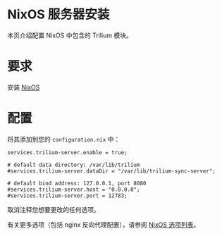 # NixOS 服务器安装
本页介绍配置 NixOS 中包含的 Trilium 模块。

# 要求
安装 [NixOS](https://nixos.org/)

# 配置
将其添加到您的 `configuration.nix` 中：

```
services.trilium-server.enable = true;

# default data directory: /var/lib/trilium
#services.trilium-server.dataDir = "/var/lib/trilium-sync-server";

# default bind address: 127.0.0.1, port 8080
#services.trilium-server.host = "0.0.0.0";
#services.trilium-server.port = 12783;
```

取消注释您想要更改的任何选项。

有关更多选项（包括 nginx 反向代理配置），请参阅 [NixOS 选项列表](https://search.nixos.org/options?channel=unstable&from=0&size=50&sort=relevance&type=packages&query=trilium-server)。
